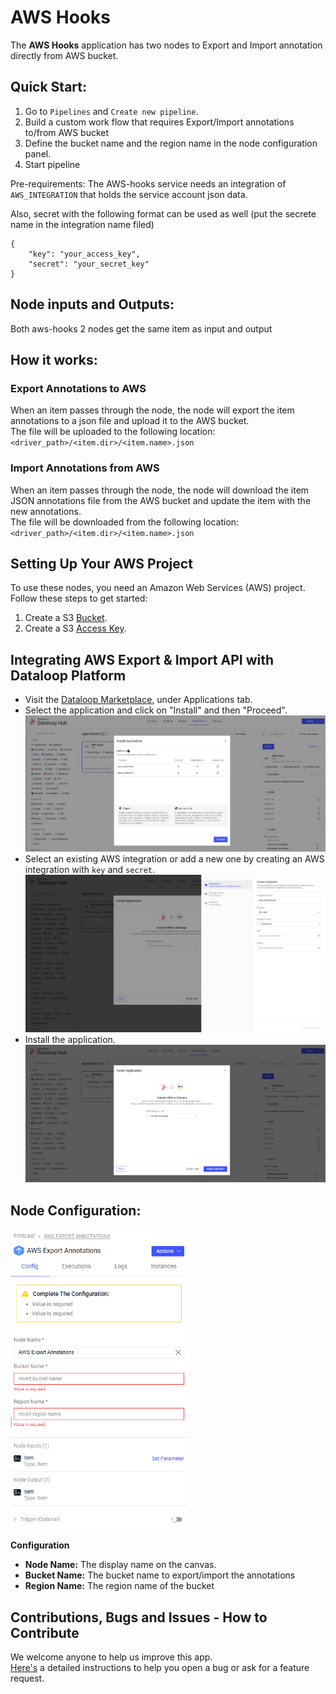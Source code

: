 # AWS Hooks

The **AWS Hooks** application has two nodes to Export and Import annotation directly from AWS bucket.


## Quick Start:

1. Go to `Pipelines` and `Create new pipeline`.
2. Build a custom work flow that requires Export/Import annotations to/from AWS bucket
3. Define the bucket name and the region name in the node configuration panel.
4. Start pipeline

Pre-requirements: The AWS-hooks service needs an integration of `AWS_INTEGRATION` that holds the service account json data.  

Also, secret with the following  format can be used as well (put the secrete name in the integration name filed)

```
{
    "key": "your_access_key", 
    "secret": "your_secret_key"
}
```


## Node inputs and Outputs:

Both aws-hooks 2 nodes get the same item as input and output


## How it works:

### Export Annotations to AWS
When an item passes through the node, the node will export the item annotations to a json file and upload it to the AWS bucket. \
The file will be uploaded to the following location: \
`<driver_path>/<item.dir>/<item.name>.json`

### Import Annotations from AWS
When an item passes through the node, the node will download the item JSON annotations file from the AWS bucket and update the item with the new annotations. \
The file will be downloaded from the following location: \
`<driver_path>/<item.dir>/<item.name>.json`


## Setting Up Your AWS Project

To use these nodes, you need an Amazon Web Services (AWS) project. Follow these steps to get started:

1. Create a S3 [Bucket](https://docs.dataloop.ai/docs/aws-access-key-integration#:~:text=integration%20process%20involves%3A-,Step%201.%20Create%20an%20S3%20Bucket,-Log%20in%20to).
2. Create a S3 [Access Key](https://docs.dataloop.ai/docs/aws-access-key-integration#:~:text=for%20more%20information.-,Step%204.%20Create%20an%20Access%20Key%20for%20the%20IAM%20User,-Log%20in%20to).


## Integrating AWS Export & Import API with Dataloop Platform

- Visit the [Dataloop Marketplace](https://docs.dataloop.ai/docs/marketplace), under Applications tab.
- Select the application and click on "Install" and then "Proceed".
  ![marketplace.png](assets/marketplace.png)
- Select an existing AWS integration or add a new one by creating an AWS integration with `key` and `secret`.
  ![add_integration.png](assets/add_integration.png)
- Install the application.
  ![add_integration_to_app.png](assets/add_integration_to_app.png)


## Node Configuration:

<img src="assets/node_configration.png" height="480">

**Configuration**

- **Node Name:** The display name on the canvas.
- **Bucket Name:** The bucket name to export/import the annotations
- **Region Name:** The region name of the bucket


## Contributions, Bugs and Issues - How to Contribute

We welcome anyone to help us improve this app.  
[Here's](CONTRIBUTING.md) a detailed instructions to help you open a bug or ask for a feature request.